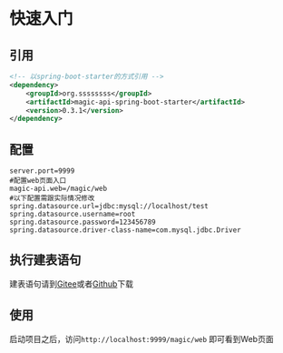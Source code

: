 # 快速入门

## 引用
```xml
<!-- 以spring-boot-starter的方式引用 -->
<dependency>
	<groupId>org.ssssssss</groupId>
	<artifactId>magic-api-spring-boot-starter</artifactId>
    <version>0.3.1</version>
</dependency>
```

## 配置
```properties
server.port=9999
#配置web页面入口
magic-api.web=/magic/web
#以下配置需跟实际情况修改
spring.datasource.url=jdbc:mysql://localhost/test
spring.datasource.username=root
spring.datasource.password=123456789
spring.datasource.driver-class-name=com.mysql.jdbc.Driver
```
## 执行建表语句

建表语句请到[Gitee](https://gitee.com/ssssssss-team/magic-api)或者[Github](https://github.com/ssssssss-team/magic-api)下载

## 使用
启动项目之后，访问`http://localhost:9999/magic/web` 即可看到Web页面
